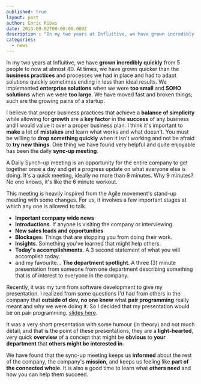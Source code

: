 ```yaml
---
published: true
layout: post
author: Enric Ribas
date: 2013-09-02T00:00:00.000Z
description : "In my two years at Influitive, we have grown incredibly quickly from 5 people to now at almost 40. At times, we have grown quicker than the business practices and processes we had in place and had to adapt solutions quickly sometimes ending in less than ideal results..."
categories:
  - news
---
```



In my two years at Influitive, we have **grown incredibly quickly** from 5 people to now at almost 40. At times, we have grown quicker than the **business practices** and processes we had in place and had to adapt solutions quickly sometimes ending in less than ideal results. We implemented **enterprise solutions** when we were **too small** and **SOHO solutions** when we were **too large**. We have moved fast and broken things; such are the growing pains of a startup.

I believe that proper business practices that achieve a **balance of simplicity** while allowing for **growth** are a **key factor** in the **success** of any business and I would value it over a proper business plan. I think it's important to **make** a lot of **mistakes** and learn what works and what doesn't. You must be willing to **drop something quickly** when it isn't working and not be afraid to **try new things**. One thing we have found very helpful and quite enjoyable has been the daily **sync-up meeting**.

A Daily Synch-up meeting is an opportunity for the entire company to get together once a day and get a progress update on what everyone else is doing. It's a quick meeting, ideally no more than 9 minutes. Why 9 minutes? No one knows, it's like the 6 minute workout.

This meeting is heavily inspired from the Agile movement's stand-up meeting with some changes. For us, it involves a few important stages at which any one is allowed to talk.

- **Important company wide news**
- **Introductions**. If anyone is visiting the company or interviewing.
- **New sales leads and opportunities**
- **Blockages**. Things that are stopping you from doing their work.
- **Insights**. Something you've learned that might help others.
- **Today's accomplishments**. A 3 second statement of what you will accomplish today.
- and my favourite... **The department spotlight**. A three (3) minute presentation from someone from one department describing something that is of interest to everyone in the company.

Recently, it was my turn from software development to give my presentation. I realized from some questions I'd had from others in the company that **outside of dev, no one knew** what **pair programming** really meant and why we were doing it. So I decided that my presentation would be on pair programming.  [slides here](https://docs.google.com/presentation/d/109oYmfZ7GXJ1a28bxnzAEXwoapl53FpoUzXSvp9MA2I/pub?start=false&loop=false&delayms=3000).

It was a very short presentation with some humour (in theory) and not much detail, and that is the point of these presentations, they are a **light-hearted**, very quick **overview** of a concept that might be **obvious** to **your department** that **others might be interested in**.

We have found that the sync-up meeting keeps us **informed** about the rest of the company, the company's **mission**, and keeps us feeling like **part of the connected whole**. It is also a good time to learn what **others need** and how you can help them succeed.
